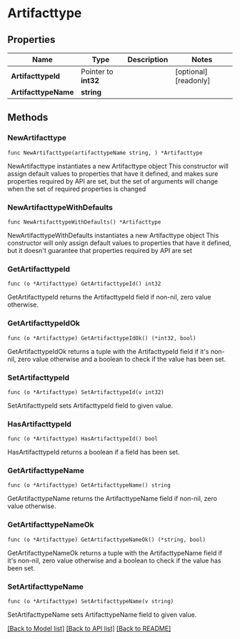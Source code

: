 # Artifacttype

## Properties

Name | Type | Description | Notes
------------ | ------------- | ------------- | -------------
**ArtifacttypeId** | Pointer to **int32** |  | [optional] [readonly] 
**ArtifacttypeName** | **string** |  | 

## Methods

### NewArtifacttype

`func NewArtifacttype(artifacttypeName string, ) *Artifacttype`

NewArtifacttype instantiates a new Artifacttype object
This constructor will assign default values to properties that have it defined,
and makes sure properties required by API are set, but the set of arguments
will change when the set of required properties is changed

### NewArtifacttypeWithDefaults

`func NewArtifacttypeWithDefaults() *Artifacttype`

NewArtifacttypeWithDefaults instantiates a new Artifacttype object
This constructor will only assign default values to properties that have it defined,
but it doesn't guarantee that properties required by API are set

### GetArtifacttypeId

`func (o *Artifacttype) GetArtifacttypeId() int32`

GetArtifacttypeId returns the ArtifacttypeId field if non-nil, zero value otherwise.

### GetArtifacttypeIdOk

`func (o *Artifacttype) GetArtifacttypeIdOk() (*int32, bool)`

GetArtifacttypeIdOk returns a tuple with the ArtifacttypeId field if it's non-nil, zero value otherwise
and a boolean to check if the value has been set.

### SetArtifacttypeId

`func (o *Artifacttype) SetArtifacttypeId(v int32)`

SetArtifacttypeId sets ArtifacttypeId field to given value.

### HasArtifacttypeId

`func (o *Artifacttype) HasArtifacttypeId() bool`

HasArtifacttypeId returns a boolean if a field has been set.

### GetArtifacttypeName

`func (o *Artifacttype) GetArtifacttypeName() string`

GetArtifacttypeName returns the ArtifacttypeName field if non-nil, zero value otherwise.

### GetArtifacttypeNameOk

`func (o *Artifacttype) GetArtifacttypeNameOk() (*string, bool)`

GetArtifacttypeNameOk returns a tuple with the ArtifacttypeName field if it's non-nil, zero value otherwise
and a boolean to check if the value has been set.

### SetArtifacttypeName

`func (o *Artifacttype) SetArtifacttypeName(v string)`

SetArtifacttypeName sets ArtifacttypeName field to given value.



[[Back to Model list]](../README.md#documentation-for-models) [[Back to API list]](../README.md#documentation-for-api-endpoints) [[Back to README]](../README.md)


